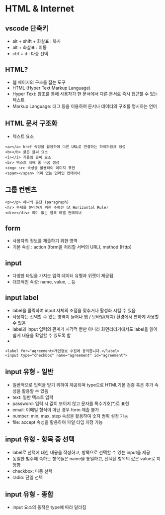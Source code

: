 # HTML & Internet

## vscode 단축키
- alt + shift + 화살표 : 복사
- alt + 화살표 : 이동
- ctrl + d : 다중 선택

## HTML?
- 웹 페이지의 구조를 잡는 도구
- HTML (Hyper Text Markup Language)
- Hyper Text: 참조를 통해 사용자가 한 문서에서 다른 문서로 즉시 접근할 수 있는 텍스트
- Markup Language: 태그 등을 이용하여 문서나 데이터의 구조를 명시하는 언어

## HTML 문서 구조화
- 텍스트 요소
```
<a></a> href 속성을 활용하여 다른 URL로 연결하는 하이퍼링크 생성
<b></b> 굵은 글씨 요소
<i></i> 기울임 글씨 요소
<br> 텍스트 내에 줄 바꿈 생성
<img> src 속성을 활용하여 이미지 표현
<span></span> 의미 없는 인라인 컨테이너
```

## 그룹 컨텐츠
```
<p></p> 하나의 문단 (paragraph)
<hr> 주제를 분리하기 위한 수평선 (A Horizontal Rule)
<div></div> 의미 없는 블록 레벨 컨테이너
```

## form
- 사용자의 정보를 제출하기 위한 영역
- 기본 속성 : action (form을 처리할 서버의 URL), method (Http)

## input
- 다양한 타입을 가지는 입력 데이터 유형과 위젯이 제공됨
- 대표적인 속성: name, value, ...등

## input label
- label을 클릭하여 input 자체의 초점을 맞추거나 활성화 시킬 수 있음
- 사용자는 선택할 수 있는 영역이 늘어나 웹 / 모바일(터치) 환경에서 편하게 사용할 수 있음
- label과 input 입력의 관계가 시각적 뿐만 아니라 화면리더기에서도 label을 읽어 쉽게 내용을 확일할 수 있도록 함
- 
```
<label for="agreement>개인정보 수집에 동의합니다.</label>
<input type="checkbox" name="agreement" id="agreement">
```

## input 유형 - 일반
- 일반적으로 입력을 받기 위하여 제공되며 type으로 HTML기본 검증 혹은 추가 속성을 활용할 수 있음
- text: 일반 텍스트 입력
- password: 입력 시 값이 보이지 않고 문자를 특수기호(*)로 표현
- email: 이메일 형식이 아닌 경우 form 제출 불가
- number: min, max, step 속성을 활용하여 숫자 범위 설정 가능
- file: accept 속성을 활용하여 파일 타입 지정 가능

## input 유형 - 항목 중 선택
- label로 선택에 대한 내용을 작성하고, 항목으로 선택할 수 있는 input을 제공
- 동일한 범주에 속하는 항목들은 name을 통일하고, 선택된 항목의 값은 value로 지정함
- checkbox: 다중 선택
- radio: 단일 선택

## input 유형 - 종합
- input 요소의 동작은 type에 따라 달라짐


